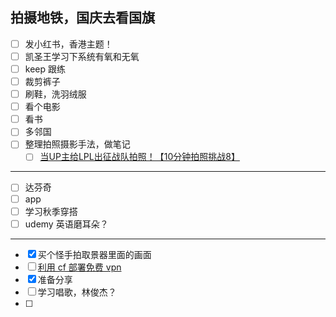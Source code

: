 拍摄地铁，国庆去看国旗
-
- [ ] 发小红书，香港主题！
- [ ] 凯圣王学习下系统有氧和无氧
- [ ] keep 跟练
- [ ] 裁剪裤子
- [ ] 刷鞋，洗羽绒服
- [ ] 看个电影
- [ ] 看书
- [ ] 多邻国
- [ ] 整理拍照摄影手法，做笔记
	- [ ] [当UP主给LPL出征战队拍照！【10分钟拍照挑战8】](https://www.bilibili.com/video/BV1kxtpeaECK/?buvid=YE4CDDE988115BB24350BDC2EAC9D6D1C976&from_spmid=dt.dt.origin-share.0&is_story_h5=false&mid=rKg8oNpTHR5Y1jfnD%2BjG8Q%3D%3D&p=1&plat_id=116&share_from=ugc&share_medium=iphone&share_plat=ios&share_session_id=39C7DD01-2B44-4FC6-9EE4-9481F0C15ADB&share_source=WEIXIN&share_tag=s_i&spmid=united.player-video-detail.0.0&timestamp=1726810055&unique_k=bwovdtp&up_id=125526)

----
- [ ] 达芬奇
- [ ] app
- [ ] 学习秋季穿搭
- [ ] udemy 英语磨耳朵？
----
- [x] 买个怪手拍取景器里面的画面
- [ ] [利用 cf 部署免费 vpn](https://github.com/cmliu/edgetunnel?tab=readme-ov-file)
- [x] 准备分享
- [ ] 学习唱歌，林俊杰？
- [ ] 